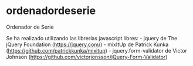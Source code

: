 # ordenadordeserie
Ordenador de Serie

Se ha realizado utilizando las librerías javascript libres: 
    - jquery de The jQuery Foundation (https://jquery.com/)
    - mixItUp de Patrick Kunka (https://github.com/patrickkunka/mixitup)
    - jquery.form-validator de Victor Johnson (https://github.com/victorjonsson/jQuery-Form-Validator)

